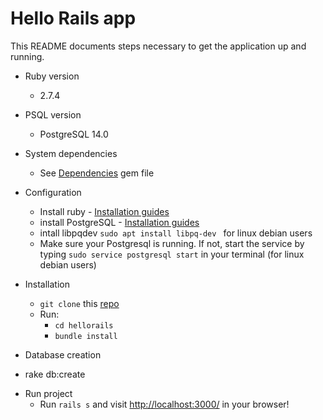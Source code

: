 # Hello Rails app

This README documents steps necessary to get the
application up and running.


* Ruby version
  - 2.7.4
* PSQL version
  - PostgreSQL 14.0

* System dependencies
  - See [Dependencies](./Gemfile) gem file

* Configuration
  - Install ruby  - [Installation guides](https://www.ruby-lang.org/en/documentation/installation/)
  - install PostgreSQL - [Installation guides](https://www.postgresql.org/download/linux/)
  - intall libpqdev ``` sudo apt install libpq-dev  ``` for linux debian users
  - Make sure your Postgresql is running. If not, start the service by typing ```sudo service postgresql start``` in your terminal (for linux debian users)

* Installation 
  - ```git clone``` this [repo](https://github.com/blessedjasonmwanza/hellorails)
  - Run:
    - ```cd hellorails```
    - ```bundle install```
  
* Database creation
 - rake db:create

* Run project
  - Run ```rails s``` and visit [http://localhost:3000/](http://localhost:3000/) in your browser!
